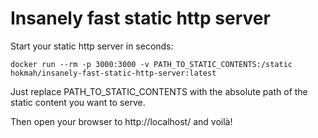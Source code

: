 # Insanely fast static http server

Start your static http server in seconds:

`docker run --rm -p 3000:3000 -v PATH_TO_STATIC_CONTENTS:/static hokmah/insanely-fast-static-http-server:latest`

Just replace PATH_TO_STATIC_CONTENTS with the absolute path of the static content you want to serve.

Then open your browser to http://localhost/ and voilà!
